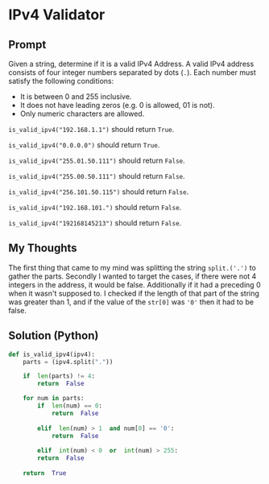 # IPv4 Validator

## Prompt

Given a string, determine if it is a valid IPv4 Address. A valid IPv4 address consists of four integer numbers separated by dots (`.`). Each number must satisfy the following conditions:

-   It is between 0 and 255 inclusive.
-   It does not have leading zeros (e.g. 0 is allowed, 01 is not).
-   Only numeric characters are allowed.

`is_valid_ipv4("192.168.1.1")`  should return  `True`.
    
`is_valid_ipv4("0.0.0.0")`  should return  `True`.
    
`is_valid_ipv4("255.01.50.111")`  should return  `False`.
    
`is_valid_ipv4("255.00.50.111")`  should return  `False`.
    
`is_valid_ipv4("256.101.50.115")`  should return  `False`.
    
`is_valid_ipv4("192.168.101.")`  should return  `False`.
    
`is_valid_ipv4("192168145213")`  should return  `False`.


## My Thoughts
The first thing that came to my mind was splitting the string `split.('.')` to gather the parts. Secondly I wanted to target the cases, if there were not 4 integers in the address, it would be false. Additionally if it had a preceding 0 when it wasn't supposed to. I checked if the length of that part of the string was greater than 1, and if the value of the `str[0]` was `'0'` then it had to be false.

## Solution (Python)
```python
def is_valid_ipv4(ipv4):
	parts = (ipv4.split("."))

	if  len(parts) != 4:
		return  False

	for num in parts:
		if  len(num) == 0:
			return  False
			
		elif  len(num) > 1  and num[0] == '0':
			return  False
			
		elif  int(num) < 0  or  int(num) > 255:
		return  False
		
	return  True
```
